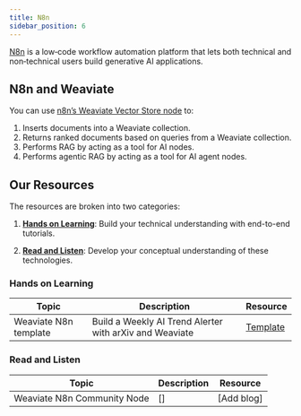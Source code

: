 ```yaml
---
title: N8n
sidebar_position: 6
---
```


[N8n](https://n8n.io/) is a low‑code workflow automation platform that lets both technical and non‑technical users build generative AI applications.

## N8n and Weaviate
You can use [n8n’s Weaviate Vector Store node](https://docs.n8n.io/integrations/builtin/cluster-nodes/root-nodes/n8n-nodes-langchain.vectorstoreweaviate/) to:

1. Inserts documents into a Weaviate collection.
2. Returns ranked documents based on queries from a Weaviate collection.
3. Performs RAG by acting as a tool for AI nodes.
4. Performs agentic RAG by acting as a tool for AI agent nodes.

## Our Resources 
The resources are broken into two categories: 
1. [**Hands on Learning**](#hands-on-learning): Build your technical understanding with end-to-end tutorials.

2. [**Read and Listen**](#read-and-listen): Develop your conceptual understanding of these technologies.

### Hands on Learning

| Topic | Description | Resource | 
| --- | --- | --- |
| Weaviate N8n template | Build a Weekly AI Trend Alerter with arXiv and Weaviate | [Template](https://n8n.io/workflows/5817-build-a-weekly-ai-trend-alerter-with-arxiv-and-weaviate/) |

### Read and Listen 
| Topic | Description | Resource | 
| --- | --- | --- |
| Weaviate N8n Community Node | [] | [Add blog]
